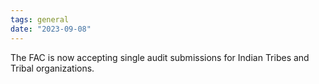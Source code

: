 ```yaml
---
tags: general
date: "2023-09-08"
---
```

The FAC is now accepting single audit submissions for Indian Tribes and Tribal organizations.
